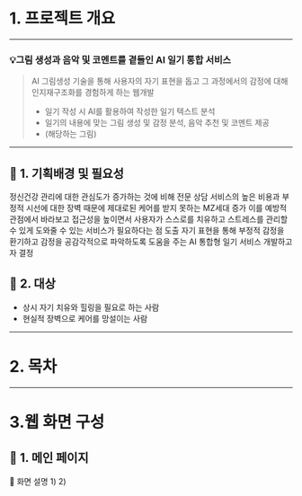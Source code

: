 # 1. 프로젝트 개요
---
### 💡그림 생성과 음악 및 코멘트를 곁들인 AI 일기 통합 서비스
> AI 그림생성 기술을 통해 사용자의 자기 표현을 돕고 그 과정에서의 감정에 대해 인지재구조화를 경험하게 하는 웹개발
> - 일기 작성 시 AI를 활용하여 작성한 일기 텍스트 분석
> - 일기의 내용에 맞는 그림 생성 및 감정 분석, 음악 추천 및 코멘트 제공
> - \(해당하는 그림\)
---
## 🔹 1. 기획배경 및 필요성
정신건강 관리에 대한 관심도가 증가하는 것에 비해 전문 상담 서비스의 높은 비용과 부정적 시선에 대한 장벽 때문에 제대로된 케어를 받지 못하는 MZ세대 증가
이를 예방적 관점에서 바라보고 접근성을 높이면서 사용자가 스스로를 치유하고 스트레스를 관리할 수 있게 도와줄 수 있는 서비스가 필요하다는 점 도출
자기 표현을 통해 부정적 감정을 환기하고 감정을 공감각적으로 파악하도록 도움을 주는 AI 통합형 일기 서비스 개발하고자 결정

## 🔹 2. 대상
- 상시 자기 치유와 힐링을 필요로 하는 사람
- 현실적 장벽으로 케어를 망설이는 사람

---

# 2. 목차
---
# 3.웹 화면 구성
## 🔹 1. 메인 페이지

📖 화면 설명
1\)
2\) 
